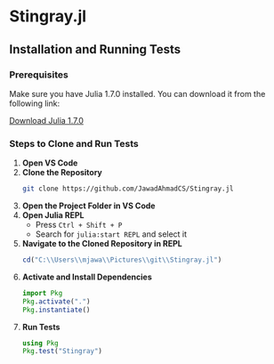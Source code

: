 # Stingray.jl

## Installation and Running Tests

### Prerequisites
Make sure you have Julia 1.7.0 installed. You can download it from the following link:

[Download Julia 1.7.0](https://julialang.org/downloads/)

### Steps to Clone and Run Tests

1. **Open VS Code**
2. **Clone the Repository**
   ```sh
   git clone https://github.com/JawadAhmadCS/Stingray.jl
   ```
3. **Open the Project Folder in VS Code**
4. **Open Julia REPL**
   - Press `Ctrl + Shift + P`
   - Search for `julia:start REPL` and select it
5. **Navigate to the Cloned Repository in REPL**
   ```julia
   cd("C:\\Users\\mjawa\\Pictures\\git\\Stingray.jl")
   ```
6. **Activate and Install Dependencies**
   ```julia
   import Pkg
   Pkg.activate(".")
   Pkg.instantiate()
   ```
7. **Run Tests**
   ```julia
   using Pkg
   Pkg.test("Stingray")
   ```
